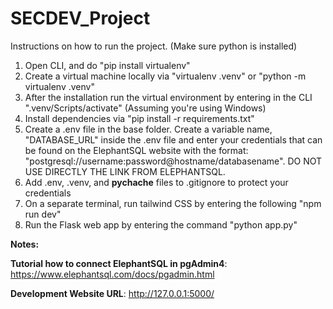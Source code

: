 # SECDEV_Project

Instructions on how to run the project. (Make sure python is installed) 
1) Open CLI, and do "pip install virtualenv"
2) Create a virtual machine locally via "virtualenv .venv" or "python -m virtualenv .venv"
3) After the installation run the virtual environment by entering in the CLI ".venv/Scripts/activate" (Assuming you're using Windows)
4) Install dependencies via "pip install -r requirements.txt"
4) Create a .env file in the base folder. Create a variable name, "DATABASE_URL" inside the .env file and enter your credentials that can be found on the ElephantSQL website with the format: "postgresql://username:password@hostname/databasename". DO NOT USE DIRECTLY THE LINK FROM ELEPHANTSQL.
5) Add .env, .venv, and __pychache__ files to .gitignore to protect your credentials
6) On a separate terminal, run tailwind CSS by entering the following "npm run dev"
7) Run the Flask web app by entering the command "python app.py"

**Notes:**

**Tutorial how to connect ElephantSQL in pgAdmin4**: https://www.elephantsql.com/docs/pgadmin.html

**Development Website URL**: http://127.0.0.1:5000/
